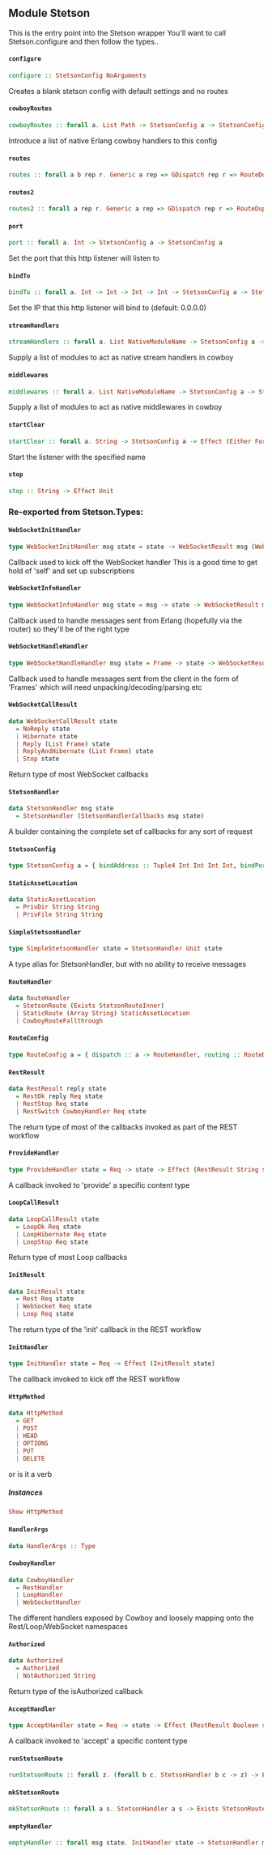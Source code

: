 ## Module Stetson

This is the entry point into the Stetson wrapper
You'll want to call Stetson.configure and then follow the types..

#### `configure`

``` purescript
configure :: StetsonConfig NoArguments
```

Creates a blank stetson config with default settings and no routes

#### `cowboyRoutes`

``` purescript
cowboyRoutes :: forall a. List Path -> StetsonConfig a -> StetsonConfig a
```

Introduce a list of native Erlang cowboy handlers to this config

#### `routes`

``` purescript
routes :: forall a b rep r. Generic a rep => GDispatch rep r => RouteDuplex' a -> Record r -> StetsonConfig b -> StetsonConfig a
```

#### `routes2`

``` purescript
routes2 :: forall a rep r. Generic a rep => GDispatch rep r => RouteDuplex' a -> Record r -> RouteConfig a
```

#### `port`

``` purescript
port :: forall a. Int -> StetsonConfig a -> StetsonConfig a
```

Set the port that this http listener will listen to

#### `bindTo`

``` purescript
bindTo :: forall a. Int -> Int -> Int -> Int -> StetsonConfig a -> StetsonConfig a
```

Set the IP that this http listener will bind to (default: 0.0.0.0)

#### `streamHandlers`

``` purescript
streamHandlers :: forall a. List NativeModuleName -> StetsonConfig a -> StetsonConfig a
```

Supply a list of modules to act as native stream handlers in cowboy

#### `middlewares`

``` purescript
middlewares :: forall a. List NativeModuleName -> StetsonConfig a -> StetsonConfig a
```

Supply a list of modules to act as native middlewares in cowboy

#### `startClear`

``` purescript
startClear :: forall a. String -> StetsonConfig a -> Effect (Either Foreign Unit)
```

Start the listener with the specified name

#### `stop`

``` purescript
stop :: String -> Effect Unit
```


### Re-exported from Stetson.Types:

#### `WebSocketInitHandler`

``` purescript
type WebSocketInitHandler msg state = state -> WebSocketResult msg (WebSocketCallResult state)
```

Callback used to kick off the WebSocket handler
This is a good time to get hold of 'self' and set up subscriptions

#### `WebSocketInfoHandler`

``` purescript
type WebSocketInfoHandler msg state = msg -> state -> WebSocketResult msg (WebSocketCallResult state)
```

Callback used to handle messages sent from Erlang (hopefully via the router) so they'll be of the right type

#### `WebSocketHandleHandler`

``` purescript
type WebSocketHandleHandler msg state = Frame -> state -> WebSocketResult msg (WebSocketCallResult state)
```

Callback used to handle messages sent from the client in the form of 'Frames' which will need
unpacking/decoding/parsing etc

#### `WebSocketCallResult`

``` purescript
data WebSocketCallResult state
  = NoReply state
  | Hibernate state
  | Reply (List Frame) state
  | ReplyAndHibernate (List Frame) state
  | Stop state
```

Return type of most WebSocket callbacks

#### `StetsonHandler`

``` purescript
data StetsonHandler msg state
  = StetsonHandler (StetsonHandlerCallbacks msg state)
```

A builder containing the complete set of callbacks for any sort of request

#### `StetsonConfig`

``` purescript
type StetsonConfig a = { bindAddress :: Tuple4 Int Int Int Int, bindPort :: Int, cowboyRoutes :: List Path, middlewares :: Maybe (List NativeModuleName), routes :: RouteConfig a, streamHandlers :: Maybe (List NativeModuleName) }
```

#### `StaticAssetLocation`

``` purescript
data StaticAssetLocation
  = PrivDir String String
  | PrivFile String String
```

#### `SimpleStetsonHandler`

``` purescript
type SimpleStetsonHandler state = StetsonHandler Unit state
```

A type alias for StetsonHandler, but with no ability to receive messages

#### `RouteHandler`

``` purescript
data RouteHandler
  = StetsonRoute (Exists StetsonRouteInner)
  | StaticRoute (Array String) StaticAssetLocation
  | CowboyRouteFallthrough
```

#### `RouteConfig`

``` purescript
type RouteConfig a = { dispatch :: a -> RouteHandler, routing :: RouteDuplex' a }
```

#### `RestResult`

``` purescript
data RestResult reply state
  = RestOk reply Req state
  | RestStop Req state
  | RestSwitch CowboyHandler Req state
```

The return type of most of the callbacks invoked as part of the REST workflow

#### `ProvideHandler`

``` purescript
type ProvideHandler state = Req -> state -> Effect (RestResult String state)
```

A callback invoked to 'provide' a specific content type

#### `LoopCallResult`

``` purescript
data LoopCallResult state
  = LoopOk Req state
  | LoopHibernate Req state
  | LoopStop Req state
```

Return type of most Loop callbacks

#### `InitResult`

``` purescript
data InitResult state
  = Rest Req state
  | WebSocket Req state
  | Loop Req state
```

The return type of the 'init' callback in the REST workflow

#### `InitHandler`

``` purescript
type InitHandler state = Req -> Effect (InitResult state)
```

The callback invoked to kick off the REST workflow

#### `HttpMethod`

``` purescript
data HttpMethod
  = GET
  | POST
  | HEAD
  | OPTIONS
  | PUT
  | DELETE
```

or is it a verb

##### Instances
``` purescript
Show HttpMethod
```

#### `HandlerArgs`

``` purescript
data HandlerArgs :: Type
```

#### `CowboyHandler`

``` purescript
data CowboyHandler
  = RestHandler
  | LoopHandler
  | WebSocketHandler
```

The different handlers exposed by Cowboy and loosely mapping onto the
Rest/Loop/WebSocket namespaces

#### `Authorized`

``` purescript
data Authorized
  = Authorized
  | NotAuthorized String
```

Return type of the isAuthorized callback

#### `AcceptHandler`

``` purescript
type AcceptHandler state = Req -> state -> Effect (RestResult Boolean state)
```

A callback invoked to 'accept' a specific content type

#### `runStetsonRoute`

``` purescript
runStetsonRoute :: forall z. (forall b c. StetsonHandler b c -> z) -> Exists StetsonRouteInner -> z
```

#### `mkStetsonRoute`

``` purescript
mkStetsonRoute :: forall a s. StetsonHandler a s -> Exists StetsonRouteInner
```

#### `emptyHandler`

``` purescript
emptyHandler :: forall msg state. InitHandler state -> StetsonHandler msg state
```

